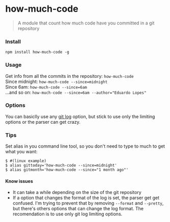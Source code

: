 # how-much-code

> A module that count how much code have you committed in a git repository

### Install
```
npm install how-much-code -g
```

### Usage

Get info from all the commits in the repository:
`how-much-code`  
Since midnight: `how-much-code --since=midnight`  
Since 6am: `how-much-code --since=6am`  
...and so on: 
`how-much-code --since=6am --author="Eduardo Lopes"`


### Options
You can basiclly use any [git log](http://git-scm.com/docs/git-log) option, but stick to use only the limiting options or the parser can get crazy.

### Tips
Set alias in you command line tool, so you don't need to type to much to get what you want:

```
$ #(linux example)
$ alias gittoday='how-much-code --since=midnight'
$ alias gitmonth='how-much-code --since="1 month ago"'
```

#### Know issues

- It can take a while depending on the size of the git repository
- If a option that changes the format of the log is set, the parser get get confused. I'm trying to prevent that by removing `--format` and `--pretty`, but there's others options that can change the log format. The recomendation is to use only git log limiting options.